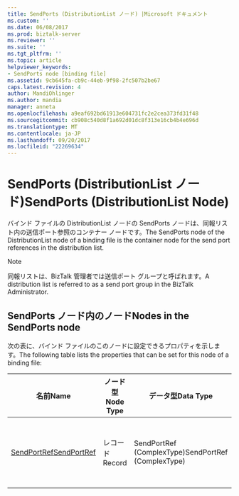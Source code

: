 ```yaml
---
title: SendPorts (DistributionList ノード) |Microsoft ドキュメント
ms.custom: ''
ms.date: 06/08/2017
ms.prod: biztalk-server
ms.reviewer: ''
ms.suite: ''
ms.tgt_pltfrm: ''
ms.topic: article
helpviewer_keywords:
- SendPorts node [binding file]
ms.assetid: 9cb645fa-cb9c-44eb-9f98-2fc507b2be67
caps.latest.revision: 4
author: MandiOhlinger
ms.author: mandia
manager: anneta
ms.openlocfilehash: a9eaf692bd61913e604731fc2e2cea373fd31f48
ms.sourcegitcommit: cb908c540d8f1a692d01dc8f313e16cb4b4e696d
ms.translationtype: MT
ms.contentlocale: ja-JP
ms.lasthandoff: 09/20/2017
ms.locfileid: "22269634"
---
```

# <a name="sendports-distributionlist-node"></a><span data-ttu-id="76f8f-102">SendPorts (DistributionList ノード)</span><span class="sxs-lookup"><span data-stu-id="76f8f-102">SendPorts (DistributionList Node)</span></span>
<span data-ttu-id="76f8f-103">バインド ファイルの DistributionList ノードの SendPorts ノードは、同報リスト内の送信ポート参照のコンテナー ノードです。</span><span class="sxs-lookup"><span data-stu-id="76f8f-103">The SendPorts node of the DistributionList node of a binding file is the container node for the send port references in the distribution list.</span></span>  
  
> [!NOTE]
>  <span data-ttu-id="76f8f-104">同報リストは、BizTalk 管理者では送信ポート グループと呼ばれます。</span><span class="sxs-lookup"><span data-stu-id="76f8f-104">A distribution list is referred to as a send port group in the BizTalk Administrator.</span></span>  
  
## <a name="nodes-in-the-sendports-node"></a><span data-ttu-id="76f8f-105">SendPorts ノード内のノード</span><span class="sxs-lookup"><span data-stu-id="76f8f-105">Nodes in the SendPorts node</span></span>  
 <span data-ttu-id="76f8f-106">次の表に、バインド ファイルのこのノードに設定できるプロパティを示します。</span><span class="sxs-lookup"><span data-stu-id="76f8f-106">The following table lists the properties that can be set for this node of a binding file:</span></span>  
  
|<span data-ttu-id="76f8f-107">**名前**</span><span class="sxs-lookup"><span data-stu-id="76f8f-107">**Name**</span></span>|<span data-ttu-id="76f8f-108">**ノード型**</span><span class="sxs-lookup"><span data-stu-id="76f8f-108">**Node Type**</span></span>|<span data-ttu-id="76f8f-109">**データ型**</span><span class="sxs-lookup"><span data-stu-id="76f8f-109">**Data Type**</span></span>|<span data-ttu-id="76f8f-110">**Description**</span><span class="sxs-lookup"><span data-stu-id="76f8f-110">**Description**</span></span>|<span data-ttu-id="76f8f-111">**制限**</span><span class="sxs-lookup"><span data-stu-id="76f8f-111">**Restrictions**</span></span>|<span data-ttu-id="76f8f-112">**コメント**</span><span class="sxs-lookup"><span data-stu-id="76f8f-112">**Comments**</span></span>|  
|--------------|-------------------|-------------------|---------------------|----------------------|------------------|  
|[<span data-ttu-id="76f8f-113">SendPortRef</span><span class="sxs-lookup"><span data-stu-id="76f8f-113">SendPortRef</span></span>](../core/sendportref-sendports-node.md)|<span data-ttu-id="76f8f-114">レコード</span><span class="sxs-lookup"><span data-stu-id="76f8f-114">Record</span></span>|<span data-ttu-id="76f8f-115">SendPortRef (ComplexType)</span><span class="sxs-lookup"><span data-stu-id="76f8f-115">SendPortRef (ComplexType)</span></span>|<span data-ttu-id="76f8f-116">同報リストによって参照される送信ポートのコンテナー ノードです。</span><span class="sxs-lookup"><span data-stu-id="76f8f-116">Container node for a reference to a send port made by the distribution list.</span></span>|<span data-ttu-id="76f8f-117">任意</span><span class="sxs-lookup"><span data-stu-id="76f8f-117">Not required</span></span>|<span data-ttu-id="76f8f-118">既定値: なし</span><span class="sxs-lookup"><span data-stu-id="76f8f-118">Default value: none</span></span>|